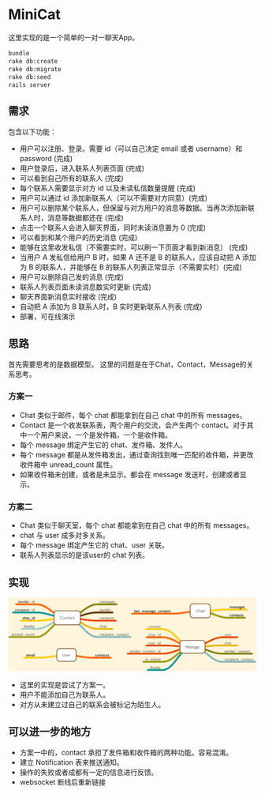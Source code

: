 # MiniCat

这里实现的是一个简单的一对一聊天App。

```
bundle
rake db:create
rake db:migrate
rake db:seed
rails server
```

## 需求

包含以下功能：

- 用户可以注册、登录。需要 id（可以自己决定 email 或者 username）和 password (完成)
- 用户登录后，进入联系人列表页面 (完成)
- 可以看到自己所有的联系人 (完成)
- 每个联系人需要显示对方 id 以及未读私信数量提醒 (完成)
- 用户可以通过 id 添加新联系人（可以不需要对方同意）(完成)
- 用户可以删除某个联系人，但保留与对方用户的消息等数据。当再次添加新联系人时，消息等数据都还在 (完成)
- 点击一个联系人会进入聊天界面，同时未读消息置为 0 (完成)
- 可以看到和某个用户的历史消息 (完成)
- 能够在这里收发私信（不需要实时，可以刷一下页面才看到新消息） (完成)
- 当用户 A 发私信给用户 B 时，如果 A 还不是 B 的联系人，应该自动把 A 添加为 B 的联系人，并能够在 B 的联系人列表正常显示（不需要实时）(完成)
- 用户可以删除自己发的消息 (完成)
- 联系人列表页面未读消息数实时更新 (完成)
- 聊天界面新消息实时接收 (完成)
- 自动把 A 添加为 B 联系人时，B 实时更新联系人列表 (完成)
- 部署，可在线演示

## 思路
首先需要思考的是数据模型。
这里的问题是在于Chat，Contact，Message的关系思考。

### 方案一
- Chat 类似于邮件，每个 chat 都能拿到在自己 chat 中的所有 messages。
- Contact 是一个收发联系表，两个用户的交流，会产生两个 contact。对于其中一个用户来说，一个是发件箱，一个是收件箱。
- 每个 message 绑定产生它的 chat、发件箱、发件人。
- 每个 message 都是从发件箱发出，通过查询找到唯一匹配的收件箱，并更改收件箱中 unread_count 属性。
- 如果收件箱未创建，或者是未显示。都会在 message 发送时，创建或者显示。

### 方案二
- Chat 类似于聊天室，每个 chat 都能拿到在自己 chat 中的所有 messages。
- chat 与 user 成多对多关系。
- 每个 message 绑定产生它的 chat、user 关联。
- 联系人列表显示的是该user的 chat 列表。

## 实现
![](doc/minicat.png)
- 这里的实现是尝试了方案一。
- 用户不能添加自己为联系人。
- 对方从未建立过自己的联系会被标记为陌生人。

## 可以进一步的地方
- 方案一中的，contact 承担了发件箱和收件箱的两种功能。容易混淆。
- 建立 Notification 表来推送通知。
- 操作的失败或者成都有一定的信息进行反馈。
- websocket 断线后重新链接

